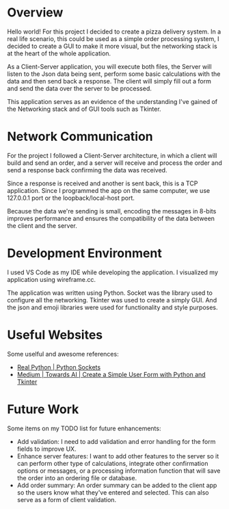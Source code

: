 # Overview

Hello world! For this project I decided to create a pizza delivery system. In a real life scenario, this could be used as a simple order processing system, I decided to create a GUI to make it more visual, but the networking stack is at the heart of the whole application.

As a Client-Server application, you will execute both files, the Server will listen to the Json data being sent, perform some basic calculations with the data and then send back a response. The client will simply fill out a form and send the data over the server to be processed.

This application serves as an evidence of the understanding I've gained of the Networking stack and of GUI tools such as Tkinter.

# Network Communication

For the project I followed a Client-Server architecture, in which a client will build and send an order, and a server will receive and process the order and send a response back confirming the data was received.

Since a response is received and another is sent back, this is a TCP application. Since I programmed the app on the same computer, we use 127.0.0.1 port or the loopback/local-host port.

Because the data we're sending is small, encoding the messages in 8-bits improves performance and ensures the compatibility of the data between the client and the server. 

# Development Environment

I used VS Code as my IDE while developing the application. I visualized my application using wireframe.cc. 

The application was written using Python. Socket was the library used to configure all the networking. Tkinter was used to create a simply GUI. And the json and emoji libraries were used for functionality and style purposes. 

# Useful Websites

Some uselful and awesome references: 

* [Real Python | Python Sockets](https://realpython.com/python-sockets/)
* [Medium | Towards AI | Create a Simple User Form with Python and Tkinter ](https://pub.towardsai.net/create-a-simple-user-form-with-python-and-tkinter-in-5-minutes-a-beginners-guide-bb87b86820cb)

# Future Work

Some items on my TODO list for future enhancements:

* Add validation: I need to add validation and error handling for the form fields to improve UX.
* Enhance server features: I want to add other features to the server so it can perform other type of calculations, integrate other confirmation options or messages, or a processing information function that will save the order into an ordering file or database. 
* Add order summary: An order summary can be added to the client app so the users know what they've entered and selected. This can also serve as a form of client validation.